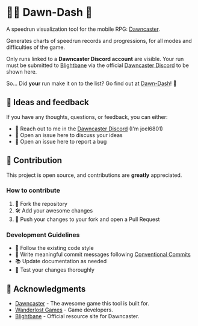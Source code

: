 # 🏃‍♂️ Dawn-Dash 💨

A speedrun visualization tool for the mobile RPG: [Dawncaster](https://dawncaster.wanderlost.games/).

Generates charts of speedrun records and progressions, for all modes and difficulties of the game.

Only runs linked to a **Dawncaster Discord account** are visible. Your run must be submitted to [Blightbane](https://blightbane.io/) via the official [Dawncaster Discord](https://discord.gg/pfeMG9c) to be shown here.

So... Did **your** run make it on to the list? Go find out at [Dawn-Dash](https://dawn-dash.com/)! 👀


## 🤔 Ideas and feedback

If you have any thoughts, questions, or feedback, you can either:

- 💬 Reach out to me in the [Dawncaster Discord](https://discord.gg/pfeMG9c) (I'm joel6801)
- 📝 Open an issue here to discuss your ideas
- 🐞 Open an issue here to report a bug

## 🤝 Contribution

This project is open source, and contributions are **greatly** appreciated.

### How to contribute

1. 🍴 Fork the repository
2. 🛠️ Add your awesome changes
3. 🔄 Push your changes to your fork and open a Pull Request

### Development Guidelines

- 💅 Follow the existing code style
- 📝 Write meaningful commit messages following [Conventional Commits](https://www.conventionalcommits.org/)
- 📚 Update documentation as needed
- 🧪 Test your changes thoroughly


## 🙏 Acknowledgments

- [Dawncaster](https://dawncaster.wanderlost.games/) - The awesome game this tool is built for.
- [Wanderlost Games](https://wanderlost.games/) - Game developers.
- [Blightbane](https://blightbane.io/) - Official resource site for Dawncaster.

